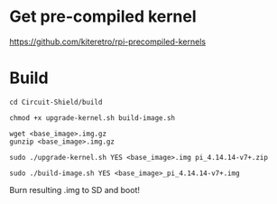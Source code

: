 # Get pre-compiled kernel
https://github.com/kiteretro/rpi-precompiled-kernels

# Build
```
cd Circuit-Shield/build

chmod +x upgrade-kernel.sh build-image.sh

wget <base_image>.img.gz
gunzip <base_image>.img.gz

sudo ./upgrade-kernel.sh YES <base_image>.img pi_4.14.14-v7+.zip

sudo ./build-image.sh YES <base_image>_pi_4.14.14-v7+.img
```

Burn resulting .img to SD and boot!
